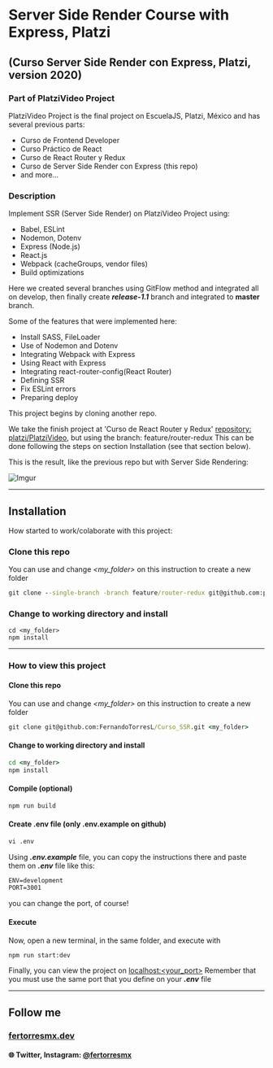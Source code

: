# Server Side Render Course with Express, Platzi

## (Curso Server Side Render con Express, Platzi, version 2020)

### Part of PlatziVideo Project

PlatziVideo Project is the final project on EscuelaJS, Platzi, México and has several previous parts:

- Curso de Frontend Developer
- Curso Práctico de React
- Curso de React Router y Redux
- Curso de Server Side Render con Express (this repo)
- and more...

### Description

Implement SSR (Server Side Render) on PlatziVideo Project using:

- Babel, ESLint
- Nodemon, Dotenv
- Express (Node.js)
- React.js
- Webpack (cacheGroups, vendor files)
- Build optimizations

Here we created several branches using GitFlow method and integrated all on develop, then finally create **_release-1.1_** branch and integrated to **master** branch.

Some of the features that were implemented here:

- Install SASS, FileLoader
- Use of Nodemon and Dotenv
- Integrating Webpack with Express
- Using React with Express
- Integrating react-router-config(React Router)
- Defining SSR
- Fix ESLint errors
- Preparing deploy

This project begins by cloning another repo.

We take the finish project at 'Curso de React Router y Redux' [repository: platzi/PlatziVideo](https://github.com/platzi/PlatziVideo), but using the branch: feature/router-redux
This can be done following the steps on section Installation (see that section below).

This is the result, like the previous repo but with Server Side Rendering:

![Imgur](https://i.imgur.com/eOJdXWh.png)

---

## Installation

How started to work/colaborate with this project:

### Clone this repo

You can use and change *<my_folder>* on this instruction to create a new folder

```cmd
git clone --single-branch -branch feature/router-redux git@github.com:platzi/PlatziVideo.git <my_folder>
```

### Change to working directory and install

```terminal
cd <my_folder>
npm install
```

---

### How to view this project

#### Clone this repo

You can use and change *_<my_folder>_* on this instruction to create a new folder

```cmd
git clone git@github.com:FernandoTorresL/Curso_SSR.git <my_folder>
```

#### Change to working directory and install

```cmd
cd <my_folder>
npm install
```

#### Compile (optional)

```cmd
npm run build
```

#### Create .env file (only .env.example on github)

```cmd
vi .env
```

Using **_.env.example_** file, you can copy the instructions there and paste them on **_.env_** file like this:

```cmd
ENV=development
PORT=3001
```

you can change the port, of course!

#### Execute

Now, open a new terminal, in the same folder, and execute with

```cmd
npm run start:dev
```

Finally, you can view the project on [localhost:<your_port>](http://localhost:3001/)
Remember that you must use the same port that you define on your **_.env_** file

---

## Follow me

### [fertorresmx.dev](https://www.fertorresmx.dev/)

#### :globe_with_meridians: Twitter, Instagram: [@fertorresmx](http://www.twitter/fertorresmx)
